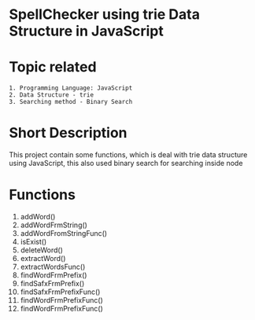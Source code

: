 # SpellChecker using trie Data Structure in JavaScript
# 
# Topic related 
    1. Programming Language: JavaScript
    2. Data Structure - trie
    3. Searching method - Binary Search

# Short Description 
This project contain some functions, which is deal with trie data structure using JavaScript, this also used binary search for searching inside node

# Functions 
  1. addWord()
  2. addWordFrmString()
  3. addWordFromStringFunc()
  4. isExist()
  5. deleteWord()
  6. extractWord()
  7. extractWordsFunc()
  8. findWordFrmPrefix()
  9. findSafxFrmPrefix()
  10. findSafxFrmPrefixFunc()
  11. findWordFrmPrefixFunc()
  12. findWordFrmPrefixFunc()
